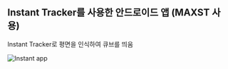 ## Instant Tracker를 사용한 안드로이드 앱 (MAXST 사용)
Instant Tracker로 평면을 인식하여 큐브를 띄움

![Instant app](https://user-images.githubusercontent.com/50660527/123778989-aa9a3580-d90c-11eb-9427-53b52788446d.png)
